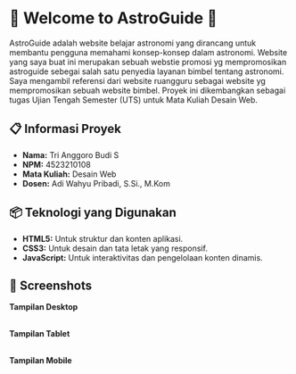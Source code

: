 # 🌌 Welcome to AstroGuide 🌌

AstroGuide adalah website belajar astronomi yang dirancang untuk membantu pengguna memahami konsep-konsep dalam astronomi. Website yang saya buat ini merupakan sebuah webstie promosi yg mempromosikan astroguide sebegai salah satu penyedia layanan bimbel tentang astronomi. Saya mengambil referensi dari website ruangguru sebagai website yg mempromosikan sebuah website bimbel. Proyek ini dikembangkan sebagai tugas Ujian Tengah Semester (UTS) untuk Mata Kuliah Desain Web.

## 📋 Informasi Proyek
- **Nama:** Tri Anggoro Budi S 
- **NPM:** 4523210108
- **Mata Kuliah:** Desain Web
- **Dosen:**  Adi Wahyu Pribadi, S.Si., M.Kom

## 📦 Teknologi yang Digunakan
- **HTML5:** Untuk struktur dan konten aplikasi.
- **CSS3:** Untuk desain dan tata letak yang responsif.
- **JavaScript:** Untuk interaktivitas dan pengelolaan konten dinamis.

## 📸 Screenshots
**Tampilan Desktop**  
<img src="https://github.com/user-attachments/assets/c986bbbe-7937-4188-ad08-40cd042d132c" alt="">
<img src="https://github.com/user-attachments/assets/60b88655-d827-445a-929f-6355adbd64a6" alt="">
<img src="https://github.com/user-attachments/assets/94c6386b-df56-4dd0-a803-0d368583b674" alt="">
<img src="https://github.com/user-attachments/assets/866b9491-53bd-4232-9e98-6cb152d43c05" alt="">
<img src="https://github.com/user-attachments/assets/d68b4b62-541a-4016-a055-9cd3a26e90c7" alt="">
<img src="https://github.com/user-attachments/assets/32aaedeb-6b3a-4313-99fa-9fad2c03130e" alt="">

**Tampilan Tablet**  
<img src="https://github.com/user-attachments/assets/05688076-5191-412b-b65f-72922f04ebe4" alt="">
<img src="https://github.com/user-attachments/assets/7ed6bc60-ed58-44a8-bf72-95978fbead05" alt="">
<img src="https://github.com/user-attachments/assets/43e66990-7140-4f90-93c2-c64b1988d03d" alt="">
<img src="https://github.com/user-attachments/assets/795bfdea-a7cd-4bdf-a413-3e883ecbdf39" alt="">
<img src="https://github.com/user-attachments/assets/cd9f5b9b-ec96-462b-931b-a771f1bd9087" alt="">
<img src="https://github.com/user-attachments/assets/9e0466cc-984d-4689-9455-974eb9c0440f" alt="">

**Tampilan Mobile**  
<img src="https://github.com/user-attachments/assets/277c3a2f-5141-426f-a548-fd3b88b97603" alt="">
<img src="https://github.com/user-attachments/assets/c04d4bbd-6615-451d-839e-b00697e35c3e" alt="">
<img src="https://github.com/user-attachments/assets/5d26d365-10e2-4e28-9cf3-95c059250f8e" alt="">
<img src="https://github.com/user-attachments/assets/118e2590-cb89-42ad-9271-5c1b3750bfe1" alt="">
<img src="https://github.com/user-attachments/assets/9a278e56-fe42-4072-a0b0-4c8b9763b1f4" alt="">
<img src="https://github.com/user-attachments/assets/658d0dab-4cb9-408b-be10-42b6a311c0bd" alt="">

